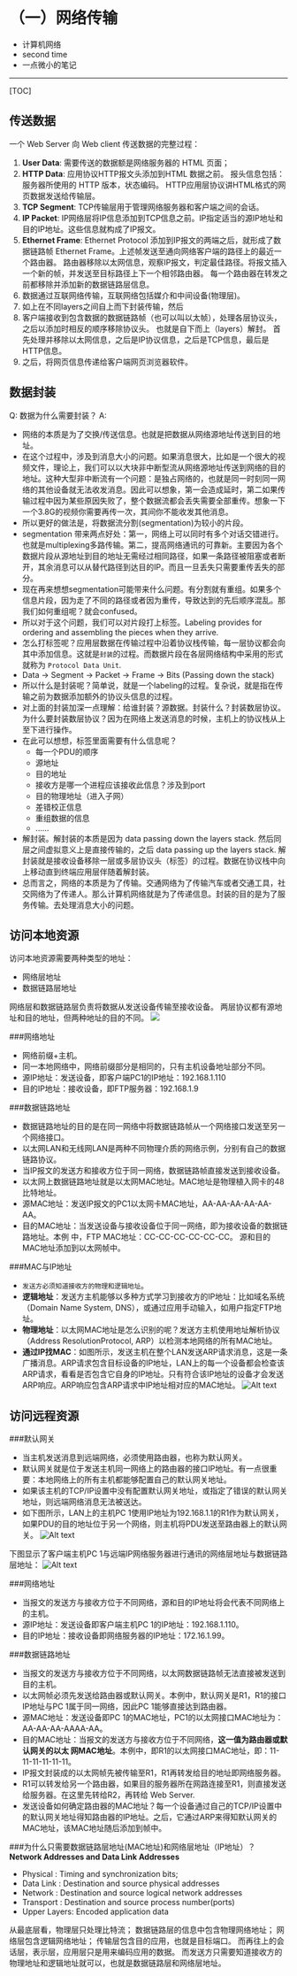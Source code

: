 # （一）网络传输 

- 计算机网络
- second time
- 一点微小的笔记

-------------------

[TOC]

## 传送数据
一个 Web Server 向 Web client 传送数据的完整过程：
1. **User Data**: 需要传送的数据额是网络服务器的 HTML 页面；
2. **HTTP Data**: 应用协议HTTP报文头添加到HTML 数据之前。 
报头信息包括：服务器所使用的 HTTP 版本，状态编码。
HTTP应用层协议讲HTML格式的网页数据发送给传输层。
3. **TCP Segment**: TCP传输层用于管理网络服务器和客户端之间的会话。
4. **IP Packet**: IP网络层将IP信息添加到TCP信息之前。IP指定适当的源IP地址和目的IP地址。这些信息就构成了IP报文。
5. **Ethernet Frame**: Ethernet Protocol 添加到IP报文的两端之后，就形成了数据链路帧 Ethernet Frame。上述帧发送至通向网络客户端的路径上的最近一个路由器。
路由器移除以太网信息，观察IP报文，判定最佳路径。将报文插入一个新的帧，并发送至目标路径上下一个相邻路由器。
每一个路由器在转发之前都移除并添加新的数据链路层信息。
6. 数据通过互联网络传输，互联网络包括媒介和中间设备(物理层)。
7. 如上在不同layers之间自上而下封装传输，然后
8. 客户端接收到包含数据的数据链路帧（也可以叫以太帧），处理各层协议头，之后以添加时相反的顺序移除协议头。
也就是自下而上（layers）解封。
首先处理并移除以太网信息，之后是IP协议信息，之后是TCP信息，最后是HTTP信息。
9. 之后，将网页信息传递给客户端网页浏览器软件。  

## 数据封装
Q: 数据为什么需要封装？
A: 
- 网络的本质是为了交换/传送信息。也就是把数据从网络源地址传送到目的地址。
- 在这个过程中，涉及到消息大小的问题。如果消息很大，比如是一个很大的视频文件，理论上，我们可以以大块非中断型流从网络源地址传送到网络的目的地址。这种大型非中断流有一个问题：是独占网络的，也就是同一时刻同一网络的其他设备就无法收发消息。因此可以想象，第一会造成延时，第二如果传输过程中因为某些原因失败了，整个数据流都会丢失需要全部重传。想象一下一个3.8G的视频你需要再传一次，其间你不能收发其他消息。
- 所以更好的做法是，将数据流分割(segmentation)为较小的片段。
- segmentation 带来两点好处：第一，网络上可以同时有多个对话交错进行。也就是multiplexing多路传输。第二，提高网络通讯的可靠新。主要因为各个数据片段从源地址到目的地址无需经过相同路径，如果一条路径被阻塞或者断开，其余消息可以从替代路径到达目的IP。而且一旦丢失只需要重传丢失的部分。
- 现在再来想想segmentation可能带来什么问题。有分割就有重组。如果多个信息片段，因为走了不同的路径或者因为重传，导致达到的先后顺序混乱。那我们如何重组呢？就会confused。
- 所以对于这个问题，我们可以对片段打上标签。Labeling provides for ordering and assembling the pieces when they arrive.
- 怎么打标签呢？应用层数据在传输过程中沿着协议栈传输，每一层协议都会向其中添加信息。这就是`封装`的过程。而数据片段在各层网络结构中采用的形式就称为 `Protocol Data Unit`.
- Data -> Segment -> Packet -> Frame -> Bits (Passing down the stack)
- 所以什么是封装呢？简单说，就是一个labeling的过程。复杂说，就是指在传输之前为数据添加额外的协议头信息的过程。
- 对上面的封装加深一点理解：给谁封装？源数据。封装什么？封装数层协议。为什么要封装数层协议？因为在网络上发送消息的时候，主机上的协议栈从上至下进行操作。
- 在此可以想想，标签里面需要有什么信息呢？
	- 每一个PDU的顺序
	- 源地址
	- 目的地址
	- 接收方是哪一个进程应该接收此信息？涉及到port
	- 目的物理地址（进入子网）
	- 差错校正信息
	- 重组数据的信息
	- ......
- 解封装。解封装的本质是因为 data passing down the layers stack. 然后同层之间虚拟意义上是直接传输的，之后 data passing up the layers stack. 解封装就是接收设备移除一层或多层协议头（标签）的过程。数据在协议栈中向上移动直到终端应用层伴随着解封装。
- 总而言之，网络的本质是为了传输。交通网络为了传输汽车或者交通工具，社交网络为了传递人。那么计算机网络就是为了传递信息。封装的目的是为了服务传输。去处理消息大小的问题。



## 访问本地资源
访问本地资源需要两种类型的地址：
- 网络层地址
- 数据链路层地址

网络层和数据链路层负责将数据从发送设备传输至接收设备。
两层协议都有源地址和目的地址，但两种地址的目的不同。
![](https://raw.githubusercontent.com/XuemingNotCute/MarkdownPhotos/master/1.PNG)

###网络地址
- 网络前缀+主机。
- 同一本地网络中，网络前缀部分是相同的，只有主机设备地址部分不同。
- 源IP地址：发送设备，即客户端PC1的IP地址：192.168.1.110
- 目的IP地址：接收设备，即FTP服务器：192.168.1.9

###数据链路地址
- 数据链路地址的目的是在同一网络中将数据链路帧从一个网络接口发送至另一个网络接口。
- 以太网LAN和无线网LAN是两种不同物理介质的网络示例，分别有自己的数据链路协议。
- 当IP报文的发送方和接收方位于同一网络，数据链路帧直接发送到接收设备。
- 以太网上数据链路地址就是以太网MAC地址。MAC地址是物理植入网卡的48比特地址。
- 源MAC地址：发送IP报文的PC1以太网卡MAC地址，AA-AA-AA-AA-AA-AA。
- 目的MAC地址：当发送设备与接收设备位于同一网络，即为接收设备的数据链路地址。本例
中，FTP MAC地址：CC-CC-CC-CC-CC-CC。
源和目的MAC地址添加到以太网帧中。


###MAC与IP地址
- `发送方必须知道接收方的物理和逻辑地址`。
- **逻辑地址**：发送方主机能够以多种方式学习到接收方的IP地址：比如域名系统（Domain Name System, DNS），或通过应用手动输入，如用户指定FTP地址。
- **物理地址**：以太网MAC地址是怎么识别的呢？发送方主机使用地址解析协议（Address ResolutionProtocol, ARP）以检测本地网络的所有MAC地址。
- **通过IP找MAC**：如图所示，发送主机在整个LAN发送ARP请求消息，这是一条广播消息。ARP请求包含目标设备的IP地址，LAN上的每一个设备都会检查该ARP请求，看看是否包含它自身的IP地址。只有符合该IP地址的设备才会发送ARP响应。ARP响应包含ARP请求中IP地址相对应的MAC地址。
![Alt text](./1536766298492.png)

## 访问远程资源

###默认网关
- 当主机发送消息到远端网络，必须使用路由器，也称为默认网关。
- 默认网关就是位于发送主机同一网络上的路由器的接口IP地址。有一点很重要：本地网络上的所有主机都能够配置自己的默认网关地址。
- 如果该主机的TCP/IP设置中没有配置默认网关地址，或指定了错误的默认网关地址，则远端网络消息无法被送达。
- 如下图所示，LAN上的主机PC 1使用IP地址为192.168.1.1的R1作为默认网关，如果PDU的目的地址位于另一个网络，则主机将PDU发送至路由器上的默认网关。
![Alt text](./1536768128374.png)



下图显示了客户端主机PC 1与远端IP网络服务器进行通讯的网络层地址与数据链路层地址：
![Alt text](./1536768400560.png)

###网络地址
- 当报文的发送方与接收方位于不同网络，源和目的IP地址将会代表不同网络上的主机。
- 源IP地址：发送设备即客户端主机PC 1的IP地址：192.168.1.110。
- 目的IP地址：接收设备即网络服务器的IP地址：172.16.1.99。

###数据链路地址
- 当报文的发送方与接收方位于不同网络，以太网数据链路帧无法直接被发送到目的主机。
- 以太网帧必须先发送给路由器或默认网关。本例中，默认网关是R1，R1的接口IP地址与PC 1属于同一网络，因此PC 1能够直接达到路由器。
- 源MAC地址：发送设备即PC 1的MAC地址，PC1的以太网接口MAC地址为：AA-AA-AA-AAAA-AA。
- 目的MAC地址：当报文的发送方与接收方位于不同网络，**这一值为路由器或默认网关的以太
网MAC地址**。本例中，即R1的以太网接口MAC地址，即：11-11-11-11-11-11。
- IP报文封装成的以太网帧先被传输至R1，R1再转发给目的地址即网络服务器。
- R1可以转发给另一个路由器，如果目的服务器所在网路连接至R1，则直接发送给服务器。在这里先转给R2，再转给 Web Server.
- 发送设备如何确定路由器的MAC地址？每一个设备通过自己的TCP/IP设置中的默认网关地址得知路由器的IP地址。之后，它通过ARP来得知默认网关的MAC地址，该MAC地址随后添加到帧中。


###为什么只需要数据链路层地址(MAC地址)和网络层地址（IP地址）？
**Network Addresses and Data Link Addresses**
- Physical :  Timing and synchronization bits;
- Data Link : Destination and source physical addresses
- Network : Destination and source logical network addresses
- Transport :  Destination and source process number(ports)
- Upper Layers: Encoded application data

从最底层看，物理层只处理比特流；
数据链路层的信息中包含物理网络地址；
网络层包含逻辑网络地址；
传输层包含目的应用，也就是目标端口。
而再往上的会话层，表示层，应用层只是用来编码应用的数据。
而发送方只需要知道接收方的物理地址和逻辑地址就可以，也就是数据链路层和网络层地址。




